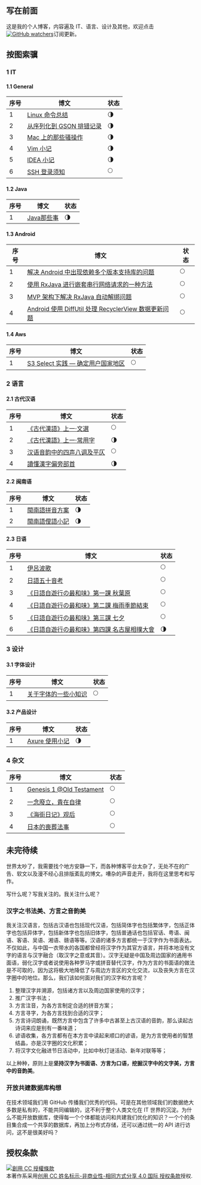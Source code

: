 ## 写在前面

这是我的个人博客，内容遍及 IT、语言、设计及其他，欢迎点击 [![GitHub watchers](https://img.shields.io/github/watchers/LinLshare/Blog.svg?style=social&label=Watch&maxAge=2592000)](https://github.com/LinLshare/Blog/subscription)订阅更新。

## 按图索骥

### 1 IT

#### 1.1 General

| 序号 | 博文                                                         | 状态 |
| ---- | ------------------------------------------------------------ | ---- |
| 1    | [Linux 命令总结](https://github.com/LinLshare/Blog/issues/1) | 🌗    |
| 2    | [从序列化到 GSON 排错记录 ](https://github.com/LinLshare/Blog/issues/5) | 🌗    |
| 3    | [Mac 上的那些骚操作 ](https://github.com/LinLshare/Blog/issues/10) | 🌗    |
| 4    | [Vim 小记 ](https://github.com/LinLshare/Blog/issues/18)     | 🌗    |
| 5    | [IDEA 小记 ](https://github.com/LinLshare/Blog/issues/22)    | 🌗    |
| 6    | [SSH 登录须知 ](https://github.com/LinLshare/Blog/issues/29) | 🌕    |

#### 1.2 Java

| 序号 | 博文                                                       | 状态 |
| ---- | ---------------------------------------------------------- | ---- |
| 1    | [Java那些事 ](https://github.com/LinLshare/Blog/issues/12) | 🌗    |

#### 1.3 Android
| 序号 | 博文                                                         | 状态 |
| ---- | ------------------------------------------------------------ | ---- |
| 1    | [解决 Android 中出现依赖多个版本支持库的问题 ](https://github.com/LinLshare/Blog/issues/9) | 🌕    |
| 2    | [使用 RxJava 进行嵌套串行网络请求的一种方法 ](https://github.com/LinLshare/Blog/issues/14) | 🌕    |
| 3    | [MVP 架构下解决 RxJava 自动解绑问题 ](https://github.com/LinLshare/Blog/issues/24) | 🌕    |
| 4    | [Android 使用 DiffUtil 处理 RecyclerView 数据更新问题 ](https://github.com/LinLshare/Blog/issues/27) | 🌕    |

#### 1.4 Aws
| 序号 | 博文                                                         | 状态 |
| ---- | ------------------------------------------------------------ | ---- |
| 1    | [S3 Select 实践 — 确定用户国家地区 ](https://github.com/LinLshare/Blog/issues/3) | 🌕    |



### 2 语言

#### 2.1 古代汉语
| 序号 | 博文                                                         | 状态 |
| ---- | ------------------------------------------------------------ | ---- |
| 1    | [《古代漢語》上一·文選 ](https://github.com/LinLshare/Blog/issues/2) | 🌕    |
| 2    | [《古代漢語》上一·常用字 ](https://github.com/LinLshare/Blog/issues/8) | 🌗    |
| 3    | [汉语音韵中的四声八调及平仄 ](https://github.com/LinLshare/Blog/issues/30) | 🌕    |
| 4    | [讀懂漢字偏旁部首 ](https://github.com/LinLshare/Blog/issues/16) | 🌗    |

#### 2.2 闽南语
| 序号 | 博文                                                         | 状态 |
| ---- | ------------------------------------------------------------ | ---- |
| 1    | [閩南語拼音方案 ](https://github.com/LinLshare/Blog/issues/19) | 🌗    |
| 2    | [閩南語俚語小記 ](https://github.com/LinLshare/Blog/issues/21) | 🌗    |

#### 2.3 日语
| 序号 | 博文                                                         | 状态 |
| ---- | ------------------------------------------------------------ | ---- |
| 1    | [伊呂波歌 ](https://github.com/LinLshare/Blog/issues/13)     | 🌕    |
| 2    | [日語五十音考 ](https://github.com/LinLshare/Blog/issues/15) | 🌕    |
| 3    | [《日語自遊行の最和味》第一課 秋葉原 ](https://github.com/LinLshare/Blog/issues/17) | 🌕    |
| 4    | [《日語自遊行の最和味》第二課 梅雨季節結束 ](https://github.com/LinLshare/Blog/issues/20) | 🌕    |
| 5    | [《日語自遊行の最和味》第三課 七夕 ](https://github.com/LinLshare/Blog/issues/23) | 🌕    |
| 6    | [《日語自遊行の最和味》第四課 名古屋相撲大會 ](https://github.com/LinLshare/Blog/issues/26) | 🌗    |



### 3 设计

#### 3.1 字体设计
| 序号 | 博文                                                         | 状态 |
| ---- | ------------------------------------------------------------ | ---- |
| 1    | [关于字体的一些小知识 ](https://github.com/LinLshare/Blog/issues/28) | 🌕    |


#### 3.2 产品设计
| 序号 | 博文                                                         | 状态 |
| ---- | ------------------------------------------------------------ | ---- |
| 1    | [Axure 使用小记 ](https://github.com/LinLshare/Blog/issues/25) | 🌗    |



### 4 杂文

| 序号 | 博文                                                         | 状态 |
| ---- | ------------------------------------------------------------ | ---- |
| 1    | [Genesis 1 @Old Testament](https://github.com/LinLshare/Blog/issues/4) | 🌕    |
| 2    | [一念廢立，貴在自律 ](https://github.com/LinLshare/Blog/issues/11) | 🌕    |
| 3    | [《海街日记》观后 ](https://github.com/LinLshare/Blog/issues/6) | 🌕    |
| 4    | [日本的喪葬法事 ](https://github.com/LinLshare/Blog/issues/7) | 🌕    |



## 未完待续

世界太吵了，我需要找个地方安静一下，而各种博客平台太杂了，无处不在的广告、软文以及漫不经心且排版紊乱的博文。嘈杂的声音走开，我将在这里思考和写作。

写什么呢？写我关注的。我关注什么呢？

### 汉字之书法美、方言之音韵美

我关注汉语言，包括古汉语也包括现代汉语，包括简体字也包括繁体字，包括正体字也包括异体字，包括新体字也包括旧体字，包括普通话也包括官话、粤语、闽语、客语、吴语、湘语、赣语等等。汉语的诸多方言都统一于汉字作为书面表达。不仅如此，与中国一衣带水的各国都曾经将汉字作为其官方语言，并将本地没有文字的语言与汉字融合（取汉字之意或其音）。汉字无疑是中国及周边国家的通用书面语，弱化汉字或者说使用各种罗马字或拼音替代汉字，作为方言的书面语的做法是不可取的，因为这将极大地降低了与周边方言区的文化交流，以及丧失方言在汉字圈中的地位。那么，我们该如何面对我们的汉字和方言呢？

1. 整理汉字并溯源，包括诸方言以及周边国家使用的汉字；
2. 推广汉字书法；
3. 方言注音，为各方言制定合适的拼音方案；
4. 方言寻字，为各方言找到合适的汉字；
5. 方言诗词朗诵，既然方言中包含了许多中古甚至上古汉语的音韵，那么读起古诗词来应是别有一番味道；
6. 谚语收集，各方言都有在本方言中读起来顺口的谚语，是为方言使用者的智慧结晶，亦是汉字圈的文化积累；
7. 将汉字文化融进节日活动中，比如中秋灯谜活动、新年对联等等；

以上种种，原则上是**坚持汉字为书面语、方言为口语，挖掘汉字中的文字美，方言中的音韵美**。

### 开放共建数据库构想

在技术领域我们用 GitHub 传播我们优秀的代码。可是在其他领域我们的数据绝大多数是私有的，不能共同编辑的，这不利于整个人类文化在 IT 世界的沉淀。为什么不能开放数据库，使得每一个个体都能访问和共建我们优化的知识？一个个的条目集合成一个共享的数据库，再加上分布式存储，还可以通过统一的 API 进行访问，这不是很美好吗？

## 授权条款

<a rel="license" href="http://creativecommons.org/licenses/by-nc-sa/4.0/"><img alt="創用 CC 授權條款" style="border-width:0" src="https://i.creativecommons.org/l/by-nc-sa/4.0/88x31.png" /></a><br />本著作系采用[创用 CC 姓名标示-非商业性-相同方式分享 4.0 国际 授权条款](http://creativecommons.org/licenses/by-nc-sa/4.0/)授权.
